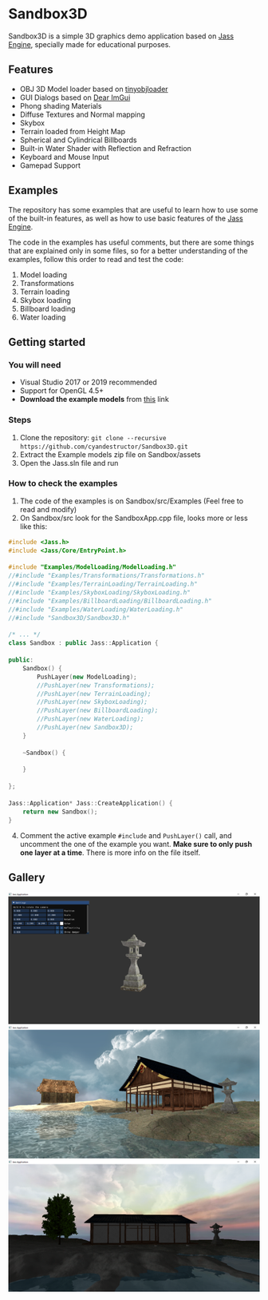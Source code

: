 # Sandbox3D

Sandbox3D is a simple 3D graphics demo application based on [Jass Engine], specially made for educational purposes.

## Features

* OBJ 3D Model loader based on [tinyobjloader]
* GUI Dialogs based on [Dear ImGui]
* Phong shading Materials
* Diffuse Textures and Normal mapping
* Skybox
* Terrain loaded from Height Map
* Spherical and Cylindrical Billboards
* Built-in Water Shader with Reflection and Refraction
* Keyboard and Mouse Input
* Gamepad Support

## Examples

The repository has some examples that are useful to learn how to use some of the built-in features, as well as how to use basic features of the [Jass Engine].

The code in the examples has useful comments, but there are some things that are explained only in some files, so for a better understanding of the examples, follow this order to read and test the code:

1. Model loading
2. Transformations
3. Terrain loading
4. Skybox loading
5. Billboard loading
6. Water loading

## Getting started

### You will need

* Visual Studio 2017 or 2019 recommended
* Support for OpenGL 4.5+
* **Download the example models** from [this] link

### Steps

1. Clone the repository: `git clone --recursive https://github.com/cyandestructor/Sandbox3D.git`
2. Extract the Example models zip file on Sandbox/assets
3. Open the Jass.sln file and run

### How to check the examples

1. The code of the examples is on Sandbox/src/Examples (Feel free to read and modify)
2. On Sandbox/src look for the SandboxApp.cpp file, looks more or less like this:
```c++
#include <Jass.h>
#include <Jass/Core/EntryPoint.h>

#include "Examples/ModelLoading/ModelLoading.h"
//#include "Examples/Transformations/Transformations.h"
//#include "Examples/TerrainLoading/TerrainLoading.h"
//#include "Examples/SkyboxLoading/SkyboxLoading.h"
//#include "Examples/BillboardLoading/BillboardLoading.h"
//#include "Examples/WaterLoading/WaterLoading.h"
//#include "Sandbox3D/Sandbox3D.h"

/* ... */
class Sandbox : public Jass::Application {

public:
	Sandbox() {
		PushLayer(new ModelLoading);
		//PushLayer(new Transformations);
		//PushLayer(new TerrainLoading);
		//PushLayer(new SkyboxLoading);
		//PushLayer(new BillboardLoading);
		//PushLayer(new WaterLoading);
		//PushLayer(new Sandbox3D);
	}

	~Sandbox() {

	}

};

Jass::Application* Jass::CreateApplication() {
	return new Sandbox();
}
```
4. Comment the active example `#include` and `PushLayer()` call, and uncomment the one of the example you want. **Make sure to only push one layer at a time**. There is more info on the file itself.

## Gallery

![Model transformations example](https://github.com/cyandestructor/Sandbox3D/blob/master/Assets/demo_image_1.png?raw=true)
![Sandbox3D scene](https://github.com/cyandestructor/Sandbox3D/blob/master/Assets/demo_image_3.png?raw=true)
![Sandbox3D scene](https://github.com/cyandestructor/Sandbox3D/blob/master/Assets/demo_image_2.png?raw=true)

[Jass Engine]: https://github.com/cyandestructor/Jass
[tinyobjloader]: https://github.com/tinyobjloader/tinyobjloader
[Dear ImGui]: https://github.com/ocornut/imgui
[this]: https://www.dropbox.com/sh/oo66dn1ojok97im/AABW8sWzlgekw6xzMe5WjATVa?dl=0

